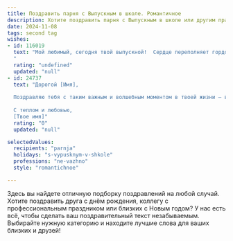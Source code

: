 ```yaml
---
title: Поздравить парня с Выпускным в школе. Романтичное
description: Хотите поздравить парня с Выпускным в школе или другим праздником? Наш ИИ создаст незабываемое поздравление, а вы обязательно выделитесь среди других.  
date: 2024-11-08
tags: second tag
wishes:
- id: 116019
  text: "Мой любимый, сегодня твой выпускной!  Сердце переполняет гордость и нежность, глядя на тебя, такого взрослого и прекрасного.  Пусть этот день станет началом твоей невероятной, яркой и счастливой взрослой жизни,  полной любви,  успехов и незабываемых моментов.  Я всегда буду рядом, поддерживая тебя и веря в тебя.  Счастья тебе, мой дорогой!
  "
  rating: "undefined"
  updated: "null"
- id: 24737
  text: "Дорогой [Имя],
  
  Поздравляю тебя с таким важным и волшебным моментом в твоей жизни – выпускным вечером! Пусть этот день станет началом новых свершений и ярких впечатлений. Ты прошел долгий путь, и каждый день учился чему-то новому, встречал новых друзей и находил ответы на вопросы. Пусть твоя жизнь будет полна любви, счастья и успехов во всех твоих начинаниях. Не забывай, что каждый новый шаг – это возможность стать лучше и сильнее. Оставайся таким же увлеченным и целеустремленным, как сегодня. Желаю тебе сиять, как звезда на этом празднике и во всех твоих будущих приключениях.
  
  С теплом и любовью,
  [Твое имя]"
  rating: "0"
  updated: "null"

selectedValues:
  recipients: "parnja"
  holidays: "s-vypusknym-v-shkole"
  professions: "ne-vazhno"
  style: "romantichnoe"

---
```


Здесь вы найдете отличную подборку поздравлений на любой случай. 
Хотите поздравить друга с днём рождения, коллегу с профессиональным праздником или близких с Новым годом? У нас есть всё, чтобы сделать ваш поздравительный текст незабываемым. Выбирайте нужную категорию и находите лучшие слова для ваших близких и друзей!
